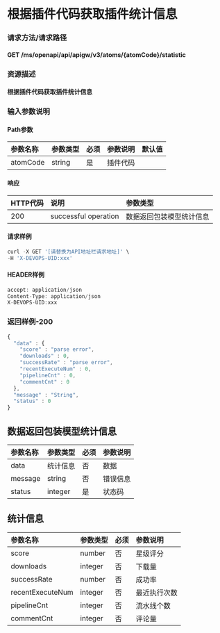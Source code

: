 # 根据插件代码获取插件统计信息

### 请求方法/请求路径

#### GET  /ms/openapi/api/apigw/v3/atoms/{atomCode}/statistic

### 资源描述

#### 根据插件代码获取插件统计信息

### 输入参数说明

#### Path参数

| 参数名称 | 参数类型 | 必须 | 参数说明 | 默认值 |
| :--- | :--- | :--- | :--- | :--- |
| atomCode | string | 是 | 插件代码 |  |

#### 响应

| HTTP代码 | 说明 | 参数类型 |
| :--- | :--- | :--- |
| 200 | successful operation | 数据返回包装模型统计信息 |

#### 请求样例

```javascript
curl -X GET '[请替换为API地址栏请求地址]' \
-H 'X-DEVOPS-UID:xxx'
```

#### HEADER样例

```javascript
accept: application/json
Content-Type: application/json
X-DEVOPS-UID:xxx
```

### 返回样例-200

```javascript
{
  "data" : {
    "score" : "parse error",
    "downloads" : 0,
    "successRate" : "parse error",
    "recentExecuteNum" : 0,
    "pipelineCnt" : 0,
    "commentCnt" : 0
  },
  "message" : "String",
  "status" : 0
}
```

## 数据返回包装模型统计信息

| 参数名称 | 参数类型 | 必须 | 参数说明 |
| :--- | :--- | :--- | :--- |
| data | 统计信息 | 否 | 数据 |
| message | string | 否 | 错误信息 |
| status | integer | 是 | 状态码 |

## 统计信息

| 参数名称 | 参数类型 | 必须 | 参数说明 |
| :--- | :--- | :--- | :--- |
| score | number | 否 | 星级评分 |
| downloads | integer | 否 | 下载量 |
| successRate | number | 否 | 成功率 |
| recentExecuteNum | integer | 否 | 最近执行次数 |
| pipelineCnt | integer | 否 | 流水线个数 |
| commentCnt | integer | 否 | 评论量 |

